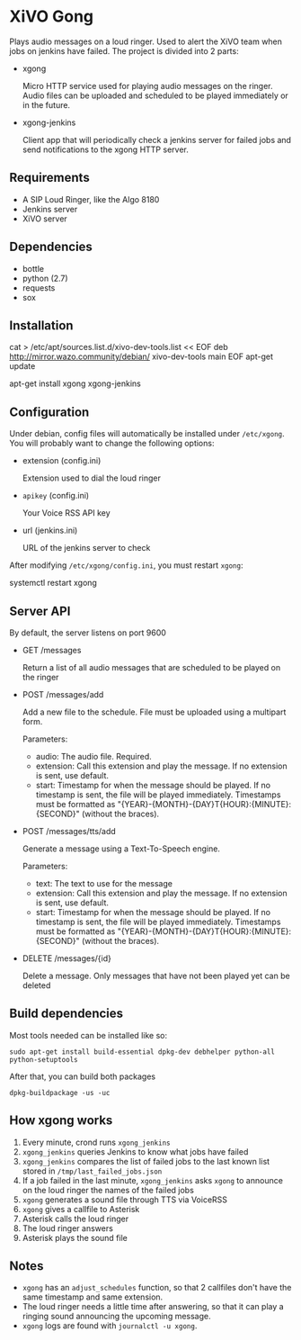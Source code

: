 # XiVO Gong

Plays audio messages on a loud ringer. Used to alert the XiVO team when jobs on
jenkins have failed. The project is divided into 2 parts:

 * xgong

    Micro HTTP service used for playing audio messages on the ringer. Audio
    files can be uploaded and scheduled to be played immediately or in the
    future.

 * xgong-jenkins

    Client app that will periodically check a jenkins server for failed jobs
    and send notifications to the xgong HTTP server.

## Requirements

 * A SIP Loud Ringer, like the Algo 8180
 * Jenkins server
 * XiVO server

## Dependencies

 * bottle
 * python (2.7)
 * requests
 * sox

## Installation

   cat > /etc/apt/sources.list.d/xivo-dev-tools.list << EOF
   deb http://mirror.wazo.community/debian/ xivo-dev-tools main
   EOF
   apt-get update

   apt-get install xgong xgong-jenkins

## Configuration

Under debian, config files will automatically be installed under `/etc/xgong`.
You will probably want to change the following options:

 * extension (config.ini)

    Extension used to dial the loud ringer

 * `apikey` (config.ini)

    Your Voice RSS API key

 * url (jenkins.ini)

    URL of the jenkins server to check

After modifying `/etc/xgong/config.ini`, you must restart `xgong`:

   systemctl restart xgong


## Server API

By default, the server listens on port 9600

 * GET /messages

    Return a list of all audio messages that are scheduled to be played on the ringer

 * POST /messages/add

    Add a new file to the schedule. File must be uploaded using a multipart form.

    Parameters:

    * audio: The audio file. Required.
    * extension: Call this extension and play the message. If no extension is sent, use default.
    * start: Timestamp for when the message should be played. If no timestamp
      is sent, the file will be played immediately. Timestamps must be formatted as
      "{YEAR}-{MONTH}-{DAY}T{HOUR}:{MINUTE}:{SECOND}" (without the braces).

 * POST /messages/tts/add

    Generate a message using a Text-To-Speech engine.

    Parameters:

    * text: The text to use for the message
    * extension: Call this extension and play the message. If no extension is sent, use default.
    * start: Timestamp for when the message should be played. If no timestamp
      is sent, the file will be played immediately. Timestamps must be formatted as
      "{YEAR}-{MONTH}-{DAY}T{HOUR}:{MINUTE}:{SECOND}" (without the braces).

 * DELETE /messages/{id}

    Delete a message. Only messages that have not been played yet can be deleted


## Build dependencies

Most tools needed can be installed like so:

    sudo apt-get install build-essential dpkg-dev debhelper python-all python-setuptools

After that, you can build both packages

    dpkg-buildpackage -us -uc


## How xgong works

1. Every minute, crond runs `xgong_jenkins`
2. `xgong_jenkins` queries Jenkins to know what jobs have failed
3. `xgong_jenkins` compares the list of failed jobs to the last known list stored in `/tmp/last_failed_jobs.json`
4. If a job failed in the last minute, `xgong_jenkins` asks `xgong` to announce on the loud ringer the names of the failed jobs
5. `xgong` generates a sound file through TTS via VoiceRSS
6. `xgong` gives a callfile to Asterisk
7. Asterisk calls the loud ringer
8. The loud ringer answers
9. Asterisk plays the sound file


## Notes

* `xgong` has an `adjust_schedules` function, so that 2 callfiles don't have the same timestamp and same extension.
* The loud ringer needs a little time after answering, so that it can play a ringing sound announcing the upcoming message.
* `xgong` logs are found with `journalctl -u xgong`.
